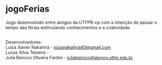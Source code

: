 # jogoFerias
Jogo desenvolvido entre amigos da UTFPR-cp com a intenção de passar o tempo das férias estimulando conhecimentos e a criatividade. </br></br>

Desenvolvedores: </br>
Luiza Xavier Nakahira - luizanakahira40@gmail.com </br>
Lucas Silva Teixeira - </br>
Julia Beiroco Oliveira Fantini - juliabeiroco@alunos.utfpr.edu.br</br> 
